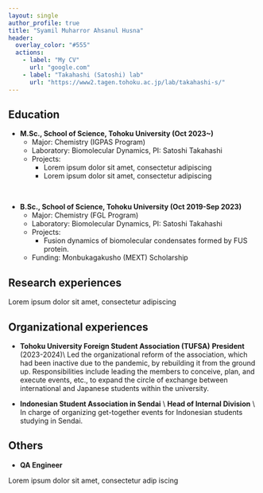 ```yaml
---
layout: single
author_profile: true
title: "Syamil Muharror Ahsanul Husna"
header:
  overlay_color: "#555"
  actions:
    - label: "My CV"
      url: "google.com"
    - label: "Takahashi (Satoshi) lab"
      url: "https://www2.tagen.tohoku.ac.jp/lab/takahashi-s/"
---
```

## Education
* **M.Sc., School of Science, Tohoku University (Oct 2023~)**
    * Major: Chemistry (IGPAS Program)
    * Laboratory: Biomolecular Dynamics, PI: Satoshi Takahashi
    * Projects:
        * Lorem ipsum dolor sit amet, consectetur adipiscing
        * Lorem ipsum dolor sit amet, consectetur adipiscing

<br>

* **B.Sc., School of Science, Tohoku University (Oct 2019-Sep 2023)**
    * Major: Chemistry (FGL Program)
    * Laboratory: Biomolecular Dynamics, PI: Satoshi Takahashi
    * Projects:
        * Fusion dynamics of biomolecular condensates formed by FUS protein.
    * Funding: Monbukagakusho (MEXT) Scholarship

## Research experiences

Lorem ipsum dolor sit amet, consectetur adipiscing


## Organizational experiences

* **Tohoku University Foreign Student Association (TUFSA)** **President** (2023-2024)\\
  Led the organizational reform of the association, which had been inactive due to the pandemic, by rebuilding it from the ground up. Responsibilities include leading the members to conceive, plan, and execute events, etc., to expand the circle of exchange between international and Japanese students within the university.

* **Indonesian Student Association in Sendai** \\
  **Head of Internal Division** \\
  In charge of organizing get-together events for Indonesian students studying in Sendai.




## Others
* **QA Engineer**

Lorem ipsum dolor sit amet, consectetur adip    iscing